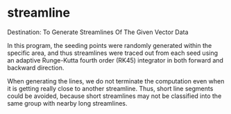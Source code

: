 # streamline
Destination: To Generate Streamlines Of The Given Vector Data

In this program, the seeding points were randomly generated within the specific area, and thus streamlines were traced out from each seed using an adaptive Runge-Kutta fourth order (RK45) integrator in both forward and backward direction. 

When generating the lines, we do not terminate the computation even when it is getting really close to another streamline. Thus, short line segments could be avoided, because short streamlines may not be classified into the same group with nearby long streamlines.

